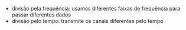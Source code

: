 - divisão pela frequência: usamos diferentes faixas de frequência para passar diferentes dados
- divisão pelo tempo: transmite os canais diferentes pelo tempo